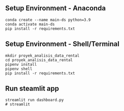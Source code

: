 ## Setup Environment - Anaconda
```
conda create --name main-ds python=3.9
conda activate main-ds
pip install -r requirements.txt
```

## Setup Environment - Shell/Terminal
```
mkdir proyek_analisis_data_rental
cd proyek_analisis_data_rental
pipenv install
pipenv shell
pip install -r requirements.txt
```

## Run steamlit app
```
streamlit run dashboard.py
#   s t r e a m l i t  
 